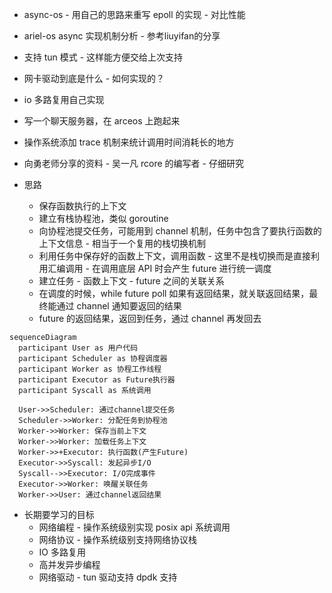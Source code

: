 - async-os - 用自己的思路来重写 epoll 的实现 - 对比性能
- ariel-os async 实现机制分析 - 参考liuyifan的分享
- 支持 tun 模式 - 这样能方便交给上次支持
- 网卡驱动到底是什么 - 如何实现的？
- io 多路复用自己实现
- 写一个聊天服务器，在 arceos 上跑起来
- 操作系统添加 trace 机制来统计调用时间消耗长的地方
- 向勇老师分享的资料 - 吴一凡 rcore 的编写者 - 仔细研究

- 思路
  - 保存函数执行的上下文
  - 建立有栈协程池，类似 goroutine
  - 向协程池提交任务，可能用到 channel 机制，任务中包含了要执行函数的上下文信息 - 相当于一个复用的栈切换机制
  - 利用任务中保存好的函数上下文，调用函数 - 这里不是栈切换而是直接利用汇编调用 - 在调用底层 API 时会产生 future 进行统一调度
  - 建立任务 - 函数上下文 - future 之间的关联关系
  - 在调度的时候，while future poll 如果有返回结果，就关联返回结果，最终能通过 channel 通知要返回的结果
  - future 的返回结果，返回到任务，通过 channel 再发回去
  
```mermaid
sequenceDiagram
  participant User as 用户代码
  participant Scheduler as 协程调度器
  participant Worker as 协程工作线程
  participant Executor as Future执行器
  participant Syscall as 系统调用
  
  User->>Scheduler: 通过channel提交任务
  Scheduler->>Worker: 分配任务到协程池
  Worker->>Worker: 保存当前上下文
  Worker->>Worker: 加载任务上下文
  Worker->>+Executor: 执行函数(产生Future)
  Executor->>Syscall: 发起异步I/O
  Syscall-->>Executor: I/O完成事件
  Executor->>Worker: 唤醒关联任务
  Worker->>User: 通过channel返回结果
```

- 长期要学习的目标
  - 网络编程 - 操作系统级别实现 posix api 系统调用
  - 网络协议 - 操作系统级别支持网络协议栈
  - IO 多路复用
  - 高并发异步编程
  - 网络驱动 - tun 驱动支持 dpdk 支持